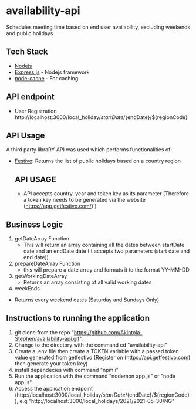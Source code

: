# availability-api
Schedules meeting time based on end user availability, excluding weekends and public holidays


## Tech Stack

- [Nodejs](https://nodejs.org/en/)
- [Express.js](https://expressjs.com/) - Nodejs framework
- [node-cache](https://www.npmjs.com/package/node-cache) - For caching

## API endpoint

- User Registration http://localhost:3000/local_holiday/${startDate}/${endDate}/${regionCode}


## API Usage

A third party libraRY API was used which performs functionalities of:
- [Festivo](https://api.getfestivo.com/v2/holidays):  Returns the list of public holidays based on a country region
    ## API USAGE
    - API accepts country, year and token key as its parameter (Therefore a token key needs to be generated via the website (https://app.getfestivo.com/) )

## Business Logic
1. getDateArray Function 
    *  This will return an array containing all the dates between startDate date and an endDate date (It accepts two parameters (start date and end date))
2. prepareDateArray Function
    *   this will prepare a date array and formats it to the format YY-MM-DD
3. getWorkingDateArray
    *   Returns an array consisting of all valid working dates
4. weekEnds
*   Returns every weekend dates (Saturday and Sundays Only)


## Instructions to running the application
1. git clone from the repo "https://github.com/Akintola-Stephen/availability-api.git".
2. Change to the directory with the command cd "availability-api"
3. Create a .env file then create a TOKEN variable with  a passed token value generated from getfestivo (Register on (https://api.getfestivo.com) then generate your token key)
4. install dependecies with command "npm i"
5. Run the application with the command "nodemon app.js" or "node app.js"
5. Access the application endpoint (http://localhost:3000/local_holiday/${startDate}/${endDate}/${regionCode}), e.g "http://localhost:3000/local_holidays/2021/2021-05-30/NG"
